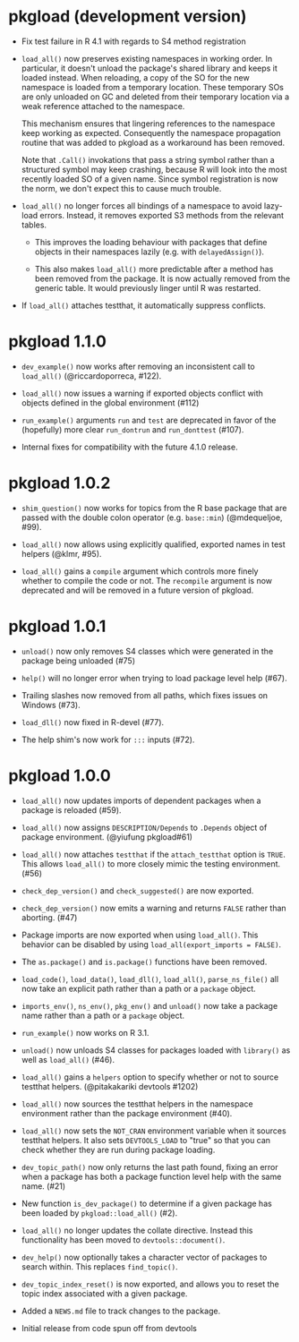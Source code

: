 # pkgload (development version)

* Fix test failure in R 4.1 with regards to S4 method registration

* `load_all()` now preserves existing namespaces in working order. In
  particular, it doesn't unload the package's shared library and keeps
  it loaded instead. When reloading, a copy of the SO for the new
  namespace is loaded from a temporary location. These temporary SOs
  are only unloaded on GC and deleted from their temporary location
  via a weak reference attached to the namespace.

  This mechanism ensures that lingering references to the namespace
  keep working as expected. Consequently the namespace
  propagation routine that was added to pkgload as a workaround has
  been removed.

  Note that `.Call()` invokations that pass a string symbol rather
  than a structured symbol may keep crashing, because R will look into
  the most recently loaded SO of a given name. Since symbol
  registration is now the norm, we don't expect this to cause much
  trouble.

* `load_all()` no longer forces all bindings of a namespace to avoid
  lazy-load errors. Instead, it removes exported S3 methods from the
  relevant tables.

  - This improves the loading behaviour with packages that define
    objects in their namespaces lazily (e.g. with `delayedAssign()`).

  - This also makes `load_all()` more predictable after a method has
    been removed from the package. It is now actually removed from the
    generic table. It would previously linger until R was restarted.

* If `load_all()` attaches testthat, it automatically suppress conflicts.

# pkgload 1.1.0

* `dev_example()` now works after removing an inconsistent call to `load_all()` (@riccardoporreca, #122).

* `load_all()` now issues a warning if exported objects conflict with objects defined in the global environment (#112)

* `run_example()` arguments `run` and `test` are deprecated in favor of the (hopefully) more clear `run_dontrun` and `run_donttest` (#107).

* Internal fixes for compatibility with the future 4.1.0 release.

# pkgload 1.0.2

* `shim_question()` now works for topics from the R base package that are passed with the double colon operator (e.g. `base::min`) (@mdequeljoe, #99).

* `load_all()` now allows using explicitly qualified, exported names in test
  helpers (@klmr, #95).

* `load_all()` gains a `compile` argument which controls more finely whether to
  compile the code or not. The `recompile` argument is now deprecated and will
  be removed in a future version of pkgload.

# pkgload 1.0.1

* `unload()` now only removes S4 classes which were generated in the package
  being unloaded (#75)

* `help()` will no longer error when trying to load package level help (#67).

* Trailing slashes now removed from all paths, which fixes issues on Windows (#73).

* `load_dll()` now fixed in R-devel (#77).

* The help shim's now work for `:::` inputs (#72).

# pkgload 1.0.0

* `load_all()` now updates imports of dependent packages when a package is
  reloaded (#59).

* `load_all()` now assigns `DESCRIPTION/Depends` to `.Depends` object of 
  package environment. (@yiufung pkgload#61)

* `load_all()` now attaches `testthat` if the `attach_testthat` option is
  `TRUE`. This allows `load_all()` to more closely mimic the testing
  environment. (#56)

* `check_dep_version()` and `check_suggested()` are now exported.

* `check_dep_version()` now emits a warning and returns `FALSE` rather than
  aborting. (#47)

* Package imports are now exported when using `load_all()`. This behavior can
  be disabled by using `load_all(export_imports = FALSE)`.

* The `as.package()` and `is.package()` functions have been removed.

* `load_code()`, `load_data()`, `load_dll()`, `load_all()`, `parse_ns_file()`
  all now take an explicit path rather than a path or a `package` object.

* `imports_env()`, `ns_env()`, `pkg_env()` and `unload()` now take a package
  name rather than a path or a `package` object.

* `run_example()` now works on R 3.1.

* `unload()` now unloads S4 classes for packages loaded with `library()` as
  well as `load_all()` (#46).

* `load_all()` gains a `helpers` option to specify whether or not to
  source testthat helpers. (@pitakakariki devtools #1202)

* `load_all()` now sources the testthat helpers in the namespace environment
  rather than the package environment (#40).

* `load_all()` now sets the `NOT_CRAN` environment variable when it
  sources testthat helpers. It also sets `DEVTOOLS_LOAD` to "true" so
  that you can check whether they are run during package loading.

* `dev_topic_path()` now only returns the last path found, fixing an error
  when a package has both a package function level help with the same name.
  (#21)

* New function `is_dev_package()` to determine if a given package has been loaded
  by `pkgload::load_all()` (#2).

* `load_all()` no longer updates the collate directive. Instead this
  functionality has been moved to `devtools::document()`.

* `dev_help()` now optionally takes a character vector of packages to
  search within.  This replaces `find_topic()`.

* `dev_topic_index_reset()` is now exported, and allows you to reset
  the topic index associated with a given package.

* Added a `NEWS.md` file to track changes to the package.

* Initial release from code spun off from devtools
